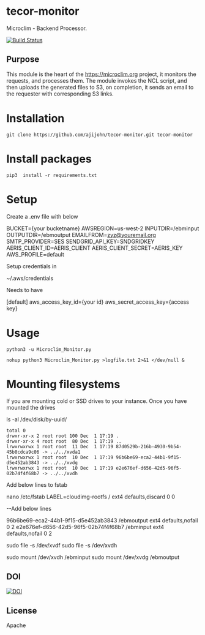 tecor-monitor
=============

Microclim - Backend Processor.

[![Build Status](https://travis-ci.org/ajijohn/tecor-monitor.svg)](https://travis-ci.org/ajijohn/tecor-monitor)

## Purpose

This module is the heart of the https://microclim.org project, it monitors the requests, and processes
them. The module invokes the NCL script, and then uploads the generated files to S3, on completion, it 
sends an email to the requester with corresponding S3 links.
 
# Installation
```
git clone https://github.com/ajijohn/tecor-monitor.git tecor-monitor
```

# Install packages
```
pip3  install -r requirements.txt 
```
 
# Setup

Create a .env file with below

BUCKET={your bucketname}
AWSREGION=us-west-2
INPUTDIR=/ebminput
OUTPUTDIR=/ebmoutput
EMAILFROM=zyz@youremail.org
SMTP_PROVIDER=SES
SENDGRID_API_KEY=SNDGRIDKEY
AERIS_CLIENT_ID=AERIS_CLIENT
AERIS_CLIENT_SECRET=AERIS_KEY
AWS_PROFILE=default

Setup credentials in 

~/.aws/credentials

Needs to have 

[default]
aws_access_key_id={your id}
aws_secret_access_key={access key}

# Usage
```
python3 -u Microclim_Monitor.py

nohup python3 Microclim_Monitor.py >logfile.txt 2>&1 </dev/null &
```

# Mounting filesystems

If you are mounting cold or SSD drives to your instance. Once you have mounted the drives

ls -al /dev/disk/by-uuid/
```
total 0
drwxr-xr-x 2 root root 100 Dec  1 17:19 .
drwxr-xr-x 4 root root  80 Dec  1 17:19 ..
lrwxrwxrwx 1 root root  11 Dec  1 17:19 87d0529b-216b-4930-9b54-45b0cdca9c06 -> ../../xvda1
lrwxrwxrwx 1 root root  10 Dec  1 17:19 96b6be69-eca2-44b1-9f15-d5e452ab3843 -> ../../xvdg
lrwxrwxrwx 1 root root  10 Dec  1 17:19 e2e676ef-d656-42d5-96f5-02b74f4f68b7 -> ../../xvdh
```

Add below lines to fstab


nano /etc/fstab
LABEL=cloudimg-rootfs   /        ext4   defaults,discard        0 0


--Add below lines

96b6be69-eca2-44b1-9f15-d5e452ab3843 /ebmoutput ext4    defaults,nofail        0       2
e2e676ef-d656-42d5-96f5-02b74f4f68b7 /ebminput  ext4    defaults,nofail        0       2

sudo file -s /dev/xvdf
sudo file -s /dev/xvdh
   


sudo mount /dev/xvdh /ebminput
sudo mount /dev/xvdg /ebmoutput
   
   
## DOI
[![DOI](https://zenodo.org/badge/68495458.svg)](https://zenodo.org/badge/latestdoi/68495458)

## License

Apache